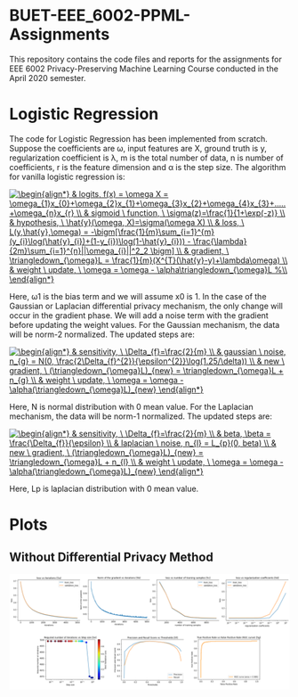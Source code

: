 # BUET-EEE_6002-PPML-Assignments
This repository contains the code files and reports for the assignments for EEE 6002 Privacy-Preserving Machine Learning Course conducted in the April 2020 semester.

# Logistic Regression
The code for Logistic Regression has been implemented from scratch. Suppose the coefficients are ω, input features are X, ground truth is y, regularization coefficient is λ, m is the total number of data, n is number of coefficients, r is the feature dimension and α is the step size. The algorithm for vanilla logistic regression is:

<a href="https://www.codecogs.com/eqnedit.php?latex=\begin{align*}&space;&&space;logits,&space;f(x)&space;=&space;\omega&space;X&space;=&space;\omega_{1}x_{0}&plus;\omega_{2}x_{1}&plus;\omega_{3}x_{2}&plus;\omega_{4}x_{3}&plus;.....&plus;\omega_{n}x_{r}&space;\\&space;&&space;sigmoid&space;\&space;function,&space;\&space;\sigma(z)=\frac{1}{1&plus;\exp(-z)}&space;\\&space;&&space;hypothesis,&space;\&space;\hat{y}(\omega,&space;X)=\sigma(\omega&space;X)&space;\\&space;&&space;loss,&space;\&space;L(y,\hat{y},\omega)&space;=&space;-\bigm[\frac{1}{m}\sum_{i=1}^{m}(y_{i}\log(\hat{y}_{i})&plus;(1-y_{i})\log(1-\hat{y}_{i}))&space;-&space;\frac{\lambda}{2m}\sum_{i=1}^{n}||\omega_{i}||^2_2&space;\bigm]&space;\\&space;&&space;gradient,&space;\&space;\triangledown_{\omega}L&space;=&space;\frac{1}{m}(X^{T}(\hat{y}-y)&plus;\lambda\omega)&space;\\&space;&&space;weight&space;\&space;update,&space;\&space;\omega&space;=&space;\omega&space;-&space;\alpha\triangledown_{\omega}L&space;%\\&space;\end{align*}" target="_blank"><img src="https://latex.codecogs.com/gif.latex?\begin{align*}&space;&&space;logits,&space;f(x)&space;=&space;\omega&space;X&space;=&space;\omega_{1}x_{0}&plus;\omega_{2}x_{1}&plus;\omega_{3}x_{2}&plus;\omega_{4}x_{3}&plus;.....&plus;\omega_{n}x_{r}&space;\\&space;&&space;sigmoid&space;\&space;function,&space;\&space;\sigma(z)=\frac{1}{1&plus;\exp(-z)}&space;\\&space;&&space;hypothesis,&space;\&space;\hat{y}(\omega,&space;X)=\sigma(\omega&space;X)&space;\\&space;&&space;loss,&space;\&space;L(y,\hat{y},\omega)&space;=&space;-\bigm[\frac{1}{m}\sum_{i=1}^{m}(y_{i}\log(\hat{y}_{i})&plus;(1-y_{i})\log(1-\hat{y}_{i}))&space;-&space;\frac{\lambda}{2m}\sum_{i=1}^{n}||\omega_{i}||^2_2&space;\bigm]&space;\\&space;&&space;gradient,&space;\&space;\triangledown_{\omega}L&space;=&space;\frac{1}{m}(X^{T}(\hat{y}-y)&plus;\lambda\omega)&space;\\&space;&&space;weight&space;\&space;update,&space;\&space;\omega&space;=&space;\omega&space;-&space;\alpha\triangledown_{\omega}L&space;%\\&space;\end{align*}" title="\begin{align*} & logits, f(x) = \omega X = \omega_{1}x_{0}+\omega_{2}x_{1}+\omega_{3}x_{2}+\omega_{4}x_{3}+.....+\omega_{n}x_{r} \\ & sigmoid \ function, \ \sigma(z)=\frac{1}{1+\exp(-z)} \\ & hypothesis, \ \hat{y}(\omega, X)=\sigma(\omega X) \\ & loss, \ L(y,\hat{y},\omega) = -\bigm[\frac{1}{m}\sum_{i=1}^{m}(y_{i}\log(\hat{y}_{i})+(1-y_{i})\log(1-\hat{y}_{i})) - \frac{\lambda}{2m}\sum_{i=1}^{n}||\omega_{i}||^2_2 \bigm] \\ & gradient, \ \triangledown_{\omega}L = \frac{1}{m}(X^{T}(\hat{y}-y)+\lambda\omega) \\ & weight \ update, \ \omega = \omega - \alpha\triangledown_{\omega}L %\\ \end{align*}" /></a>

Here, ω1 is the bias term and we will assume x0 is 1. In the case of the Gaussian or Laplacian differential privacy mechanism, the only change will occur in the gradient phase. We will add a noise term with the gradient before updating the weight values. For the Gaussian mechanism, the data will be norm-2 normalized. The updated steps are:

<a href="https://www.codecogs.com/eqnedit.php?latex=\begin{align*}&space;&&space;sensitivity,&space;\&space;\Delta_{f}=\frac{2}{m}&space;\\&space;&&space;gaussian&space;\&space;noise,&space;n_{g}&space;=&space;N(0,&space;\frac{2\Delta_{f}^{2}}{\epsilon^{2}}\log(1.25/\delta))&space;\\&space;&&space;new&space;\&space;gradient,&space;\&space;(\triangledown_{\omega}L)_{new}&space;=&space;\triangledown_{\omega}L&space;&plus;&space;n_{g}&space;\\&space;&&space;weight&space;\&space;update,&space;\&space;\omega&space;=&space;\omega&space;-&space;\alpha(\triangledown_{\omega}L)_{new}&space;\end{align*}" target="_blank"><img src="https://latex.codecogs.com/svg.latex?\begin{align*}&space;&&space;sensitivity,&space;\&space;\Delta_{f}=\frac{2}{m}&space;\\&space;&&space;gaussian&space;\&space;noise,&space;n_{g}&space;=&space;N(0,&space;\frac{2\Delta_{f}^{2}}{\epsilon^{2}}\log(1.25/\delta))&space;\\&space;&&space;new&space;\&space;gradient,&space;\&space;(\triangledown_{\omega}L)_{new}&space;=&space;\triangledown_{\omega}L&space;&plus;&space;n_{g}&space;\\&space;&&space;weight&space;\&space;update,&space;\&space;\omega&space;=&space;\omega&space;-&space;\alpha(\triangledown_{\omega}L)_{new}&space;\end{align*}" title="\begin{align*} & sensitivity, \ \Delta_{f}=\frac{2}{m} \\ & gaussian \ noise, n_{g} = N(0, \frac{2\Delta_{f}^{2}}{\epsilon^{2}}\log(1.25/\delta)) \\ & new \ gradient, \ (\triangledown_{\omega}L)_{new} = \triangledown_{\omega}L + n_{g} \\ & weight \ update, \ \omega = \omega - \alpha(\triangledown_{\omega}L)_{new} \end{align*}" /></a>

Here, N is normal distribution with 0 mean value. For the Laplacian mechanism, the data will be norm-1 normalized. The updated steps are:

<a href="https://www.codecogs.com/eqnedit.php?latex=\begin{align*}&space;&&space;sensitivity,&space;\&space;\Delta_{f}=\frac{2}{m}&space;\\&space;&&space;beta,&space;\beta&space;=&space;\frac{\Delta_{f}}{\epsilon}&space;\\&space;&&space;laplacian&space;\&space;noise,&space;n_{l}&space;=&space;L_{p}(0,&space;beta)&space;\\&space;&&space;new&space;\&space;gradient,&space;\&space;(\triangledown_{\omega}L)_{new}&space;=&space;\triangledown_{\omega}L&space;&plus;&space;n_{l}&space;\\&space;&&space;weight&space;\&space;update,&space;\&space;\omega&space;=&space;\omega&space;-&space;\alpha(\triangledown_{\omega}L)_{new}&space;\end{align*}" target="_blank"><img src="https://latex.codecogs.com/svg.latex?\begin{align*}&space;&&space;sensitivity,&space;\&space;\Delta_{f}=\frac{2}{m}&space;\\&space;&&space;beta,&space;\beta&space;=&space;\frac{\Delta_{f}}{\epsilon}&space;\\&space;&&space;laplacian&space;\&space;noise,&space;n_{l}&space;=&space;L_{p}(0,&space;beta)&space;\\&space;&&space;new&space;\&space;gradient,&space;\&space;(\triangledown_{\omega}L)_{new}&space;=&space;\triangledown_{\omega}L&space;&plus;&space;n_{l}&space;\\&space;&&space;weight&space;\&space;update,&space;\&space;\omega&space;=&space;\omega&space;-&space;\alpha(\triangledown_{\omega}L)_{new}&space;\end{align*}" title="\begin{align*} & sensitivity, \ \Delta_{f}=\frac{2}{m} \\ & beta, \beta = \frac{\Delta_{f}}{\epsilon} \\ & laplacian \ noise, n_{l} = L_{p}(0, beta) \\ & new \ gradient, \ (\triangledown_{\omega}L)_{new} = \triangledown_{\omega}L + n_{l} \\ & weight \ update, \ \omega = \omega - \alpha(\triangledown_{\omega}L)_{new} \end{align*}" /></a>

Here, Lp is laplacian distribution with 0 mean value.

# Plots
## Without Differential Privacy Method
![](images/non_dp_figures.PNG)
